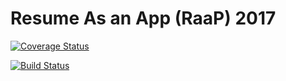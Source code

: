 # Resume As an App (RaaP) 2017

[![Coverage Status](https://coveralls.io/repos/github/scottmeschke/resume_2017/badge.svg?branch=master)](https://coveralls.io/github/scottmeschke/resume_2017?branch=master)

[![Build Status](https://travis-ci.org/scottmeschke/resume_2017.svg?branch=master)](https://travis-ci.org/scottmeschke/resume_2017)